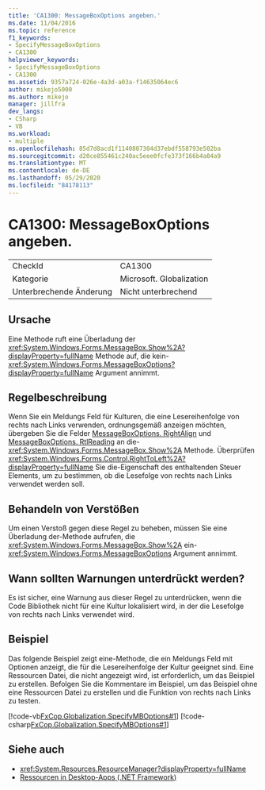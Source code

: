 ```yaml
---
title: 'CA1300: MessageBoxOptions angeben.'
ms.date: 11/04/2016
ms.topic: reference
f1_keywords:
- SpecifyMessageBoxOptions
- CA1300
helpviewer_keywords:
- SpecifyMessageBoxOptions
- CA1300
ms.assetid: 9357a724-026e-4a3d-a03a-f14635064ec6
author: mikejo5000
ms.author: mikejo
manager: jillfra
dev_langs:
- CSharp
- VB
ms.workload:
- multiple
ms.openlocfilehash: 85d7d8acd1f1140807304d37ebdf558793e502ba
ms.sourcegitcommit: d20ce855461c240ac5eee0fcfe373f166b4a04a9
ms.translationtype: MT
ms.contentlocale: de-DE
ms.lasthandoff: 05/29/2020
ms.locfileid: "84178113"
---
```

# <a name="ca1300-specify-messageboxoptions"></a>CA1300: MessageBoxOptions angeben.

|||
|-|-|
|CheckId|CA1300|
|Kategorie|Microsoft. Globalization|
|Unterbrechende Änderung|Nicht unterbrechend|

## <a name="cause"></a>Ursache

Eine Methode ruft eine Überladung der <xref:System.Windows.Forms.MessageBox.Show%2A?displayProperty=fullName> Methode auf, die kein- <xref:System.Windows.Forms.MessageBoxOptions?displayProperty=fullName> Argument annimmt.

## <a name="rule-description"></a>Regelbeschreibung

Wenn Sie ein Meldungs Feld für Kulturen, die eine Lesereihenfolge von rechts nach Links verwenden, ordnungsgemäß anzeigen möchten, übergeben Sie die Felder [MessageBoxOptions. RightAlign](<xref:System.Windows.Forms.MessageBoxOptions.RightAlign>) und [MessageBoxOptions. RtlReading](<xref:System.Windows.Forms.MessageBoxOptions.RtlReading>) an die- <xref:System.Windows.Forms.MessageBox.Show%2A> Methode. Überprüfen <xref:System.Windows.Forms.Control.RightToLeft%2A?displayProperty=fullName> Sie die-Eigenschaft des enthaltenden Steuer Elements, um zu bestimmen, ob die Lesefolge von rechts nach Links verwendet werden soll.

## <a name="how-to-fix-violations"></a>Behandeln von Verstößen

Um einen Verstoß gegen diese Regel zu beheben, müssen Sie eine Überladung der-Methode aufrufen, die <xref:System.Windows.Forms.MessageBox.Show%2A> ein- <xref:System.Windows.Forms.MessageBoxOptions> Argument annimmt.

## <a name="when-to-suppress-warnings"></a>Wann sollten Warnungen unterdrückt werden?

Es ist sicher, eine Warnung aus dieser Regel zu unterdrücken, wenn die Code Bibliothek nicht für eine Kultur lokalisiert wird, in der die Lesefolge von rechts nach Links verwendet wird.

## <a name="example"></a>Beispiel

Das folgende Beispiel zeigt eine-Methode, die ein Meldungs Feld mit Optionen anzeigt, die für die Lesereihenfolge der Kultur geeignet sind. Eine Ressourcen Datei, die nicht angezeigt wird, ist erforderlich, um das Beispiel zu erstellen. Befolgen Sie die Kommentare im Beispiel, um das Beispiel ohne eine Ressourcen Datei zu erstellen und die Funktion von rechts nach Links zu testen.

[!code-vb[FxCop.Globalization.SpecifyMBOptions#1](../code-quality/codesnippet/VisualBasic/ca1300-specify-messageboxoptions_1.vb)]
[!code-csharp[FxCop.Globalization.SpecifyMBOptions#1](../code-quality/codesnippet/CSharp/ca1300-specify-messageboxoptions_1.cs)]

## <a name="see-also"></a>Siehe auch

- <xref:System.Resources.ResourceManager?displayProperty=fullName>
- [Ressourcen in Desktop-Apps (.NET Framework)](/dotnet/framework/resources/index)
